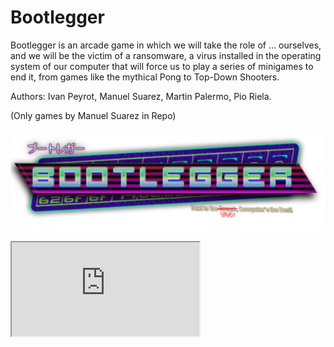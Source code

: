 # Bootlegger

Bootlegger is an arcade game in which we will take the role of ... ourselves, and we will be the victim of a ransomware, a virus installed in the operating system of our computer that will force us to play a series of minigames to end it, from games like the mythical Pong to Top-Down Shooters.

Authors: Ivan Peyrot, Manuel Suarez, Martin Palermo, Pio Riela.

(Only games by Manuel Suarez in Repo)

![Alt text](IW0uAg.png?raw=true "Title")

<iframe src="https://drive.google.com/file/d/15m1RjGZbQiYFiQZVmPjycZZ2rmb_5YCO/view?usp=sharing" ></iframe>

